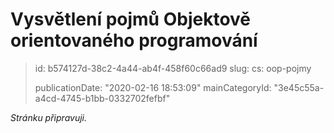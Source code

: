 Vysvětlení pojmů Objektově orientovaného programování
=====================================================

> id: b574127d-38c2-4a44-ab4f-458f60c66ad9
> slug:
> 	cs: oop-pojmy
> 
> publicationDate: "2020-02-16 18:53:09"
> mainCategoryId: "3e45c55a-a4cd-4745-b1bb-0332702fefbf"

*Stránku připravuji.*
